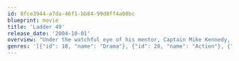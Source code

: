 ```yaml
---
id: 8fce3944-a7da-46f1-bb84-99d8ff4a00bc
blueprint: movie
title: 'Ladder 49'
release_date: '2004-10-01'
overview: "Under the watchful eye of his mentor, Captain Mike Kennedy, probationary firefighter Jack Morrison matures into a seasoned veteran at a Baltimore fire station. However, Jack has reached a crossroads  as the sacrifices he's made have put him in harm's way innumerable times and significantly impacted his relationship with his wife and kids."
genres: '[{"id": 18, "name": "Drama"}, {"id": 28, "name": "Action"}, {"id": 53, "name": "Thriller"}]'
---
```

